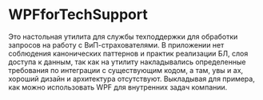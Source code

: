 # WPFforTechSupport

Это настольная утилита для службы техподдержки для обработки запросов на работу с ВиП-страхователями.
В приложении нет соблюдения канонических паттернов и практик реализации БЛ, слоя доступа к данным, так 
как на утилиту накладывались определенные требования по интеграции с существующим кодом, а там, увы и ах, 
хороший дизайн и архитектура отсутствуют.
Выкладывая для примера, как можно использовать WPF для внутренних задач компании.
